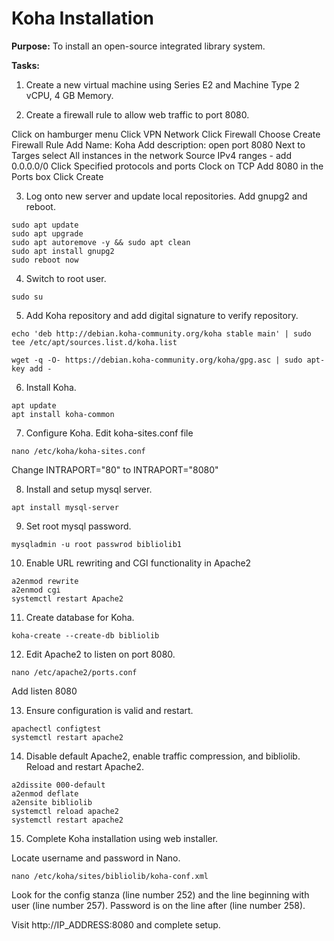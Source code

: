 # Koha Installation

**Purpose:** To install an open-source
integrated library system. 

**Tasks:**

1. Create a new virtual machine using Series E2
and Machine Type 2 vCPU, 4 GB Memory. 

2. Create a firewall rule to allow web traffic to port 8080.

Click on hamburger menu
Click VPN Network
Click Firewall
Choose Create Firewall Rule
Add Name: Koha
Add description: open port 8080
Next to Targes select All instances in the network
Source IPv4 ranges - add 0.0.0.0/0
Click Specified protocols and ports
Clock on TCP
Add 8080 in the Ports box
Click Create

3. Log onto new server and update local repositories.
Add gnupg2 and reboot. 

```
sudo apt update
sudo apt upgrade
sudo apt autoremove -y && sudo apt clean
sudo apt install gnupg2
sudo reboot now
```

4. Switch to root user.

```
sudo su
```

5. Add Koha repository and add digital
signature to verify repository.

```
echo 'deb http://debian.koha-community.org/koha stable main' | sudo tee /etc/apt/sources.list.d/koha.list

wget -q -O- https://debian.koha-community.org/koha/gpg.asc | sudo apt-key add -
```

6. Install Koha.

```
apt update
apt install koha-common
```

7. Configure Koha. Edit koha-sites.conf file

```
nano /etc/koha/koha-sites.conf
```

Change INTRAPORT="80" to INTRAPORT="8080"

8. Install and setup mysql server.

```
apt install mysql-server
```

9. Set root mysql password.

```
mysqladmin -u root passwrod bibliolib1
```

10. Enable URL rewriting and CGI functionality in Apache2

```
a2enmod rewrite
a2enmod cgi
systemctl restart Apache2
```

11. Create database for Koha.

```
koha-create --create-db bibliolib
```

12. Edit Apache2 to listen on port 8080.

```
nano /etc/apache2/ports.conf
```

Add listen 8080

13. Ensure configuration is valid and restart.

```
apachectl configtest
systemctl restart apache2
```

14. Disable default Apache2, enable traffic compression,
and bibliolib. Reload and restart Apache2.

```
a2dissite 000-default
a2enmod deflate
a2ensite bibliolib
systemctl reload apache2
systemctl restart apache2
```

15. Complete Koha installation using web installer.

Locate username and password in Nano.

```
nano /etc/koha/sites/bibliolib/koha-conf.xml
```

Look for the config stanza (line number 252) and
the line beginning with user (line number 257).
Password is on the line after (line number 258).

Visit http://IP_ADDRESS:8080 and complete setup. 

